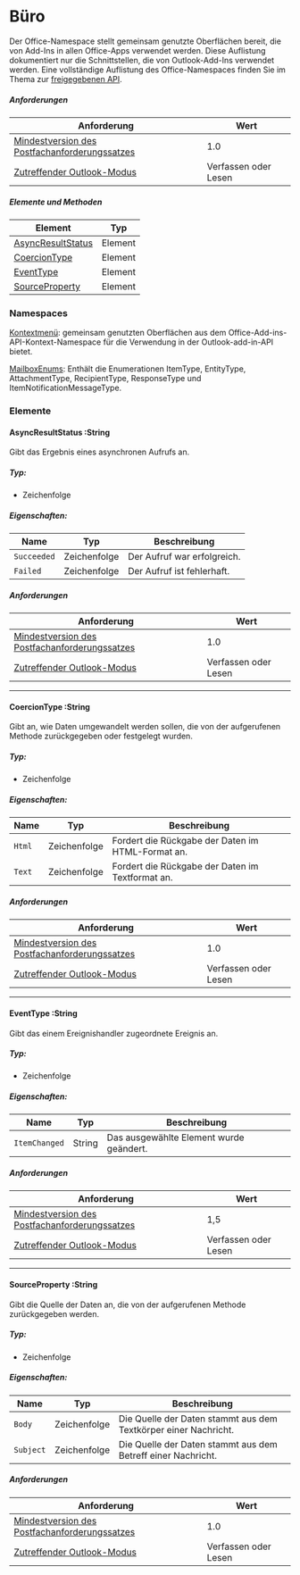 # <a name="office"></a>Büro

Der Office-Namespace stellt gemeinsam genutzte Oberflächen bereit, die von Add-Ins in allen Office-Apps verwendet werden. Diese Auflistung dokumentiert nur die Schnittstellen, die von Outlook-Add-Ins verwendet werden. Eine vollständige Auflistung des Office-Namespaces finden Sie im Thema zur [freigegebenen API](/javascript/api/office).

##### <a name="requirements"></a>Anforderungen

|Anforderung| Wert|
|---|---|
|[Mindestversion des Postfachanforderungssatzes](/javascript/office/requirement-sets/outlook-api-requirement-sets)| 1.0|
|[Zutreffender Outlook-Modus](https://docs.microsoft.com/outlook/add-ins/#extension-points)| Verfassen oder Lesen|

##### <a name="members-and-methods"></a>Elemente und Methoden

| Element | Typ |
|--------|------|
| [AsyncResultStatus](#asyncresultstatus-string) | Element |
| [CoercionType](#coerciontype-string) | Element |
| [EventType](#eventtype-string) | Element |
| [SourceProperty](#sourceproperty-string) | Element |

### <a name="namespaces"></a>Namespaces

[Kontextmenü](office.context.md): gemeinsam genutzten Oberflächen aus dem Office-Add-ins-API-Kontext-Namespace für die Verwendung in der Outlook-add-in-API bietet.

[MailboxEnums](/javascript/api/outlook/office.mailboxenums.attachmenttype): Enthält die Enumerationen ItemType, EntityType, AttachmentType, RecipientType, ResponseType und ItemNotificationMessageType.

### <a name="members"></a>Elemente

####  <a name="asyncresultstatus-string"></a>AsyncResultStatus :String

Gibt das Ergebnis eines asynchronen Aufrufs an.

##### <a name="type"></a>Typ:

*   Zeichenfolge

##### <a name="properties"></a>Eigenschaften:

|Name| Typ| Beschreibung|
|---|---|---|
|`Succeeded`| Zeichenfolge|Der Aufruf war erfolgreich.|
|`Failed`| Zeichenfolge|Der Aufruf ist fehlerhaft.|

##### <a name="requirements"></a>Anforderungen

|Anforderung| Wert|
|---|---|
|[Mindestversion des Postfachanforderungssatzes](/javascript/office/requirement-sets/outlook-api-requirement-sets)| 1.0|
|[Zutreffender Outlook-Modus](https://docs.microsoft.com/outlook/add-ins/#extension-points)| Verfassen oder Lesen|

---

####  <a name="coerciontype-string"></a>CoercionType :String

Gibt an, wie Daten umgewandelt werden sollen, die von der aufgerufenen Methode zurückgegeben oder festgelegt wurden.

##### <a name="type"></a>Typ:

*   Zeichenfolge

##### <a name="properties"></a>Eigenschaften:

|Name| Typ| Beschreibung|
|---|---|---|
|`Html`| Zeichenfolge|Fordert die Rückgabe der Daten im HTML-Format an.|
|`Text`| Zeichenfolge|Fordert die Rückgabe der Daten im Textformat an.|

##### <a name="requirements"></a>Anforderungen

|Anforderung| Wert|
|---|---|
|[Mindestversion des Postfachanforderungssatzes](/javascript/office/requirement-sets/outlook-api-requirement-sets)| 1.0|
|[Zutreffender Outlook-Modus](https://docs.microsoft.com/outlook/add-ins/#extension-points)| Verfassen oder Lesen|

---

####  <a name="eventtype-string"></a>EventType :String

Gibt das einem Ereignishandler zugeordnete Ereignis an.

##### <a name="type"></a>Typ:

*   Zeichenfolge

##### <a name="properties"></a>Eigenschaften:

| Name | Typ | Beschreibung |
|---|---|---|
|`ItemChanged`| String | Das ausgewählte Element wurde geändert. |

##### <a name="requirements"></a>Anforderungen

|Anforderung| Wert|
|---|---|
|[Mindestversion des Postfachanforderungssatzes](/javascript/office/requirement-sets/outlook-api-requirement-sets)| 1,5 |
|[Zutreffender Outlook-Modus](https://docs.microsoft.com/outlook/add-ins/#extension-points)| Verfassen oder Lesen |

---

####  <a name="sourceproperty-string"></a>SourceProperty :String

Gibt die Quelle der Daten an, die von der aufgerufenen Methode zurückgegeben werden.

##### <a name="type"></a>Typ:

*   Zeichenfolge

##### <a name="properties"></a>Eigenschaften:

|Name| Typ| Beschreibung|
|---|---|---|
|`Body`| Zeichenfolge|Die Quelle der Daten stammt aus dem Textkörper einer Nachricht.|
|`Subject`| Zeichenfolge|Die Quelle der Daten stammt aus dem Betreff einer Nachricht.|

##### <a name="requirements"></a>Anforderungen

|Anforderung| Wert|
|---|---|
|[Mindestversion des Postfachanforderungssatzes](/javascript/office/requirement-sets/outlook-api-requirement-sets)| 1.0|
|[Zutreffender Outlook-Modus](https://docs.microsoft.com/outlook/add-ins/#extension-points)| Verfassen oder Lesen|